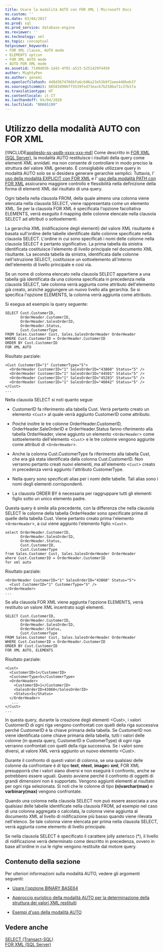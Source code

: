 ```yaml
---
title: Usare la modalità AUTO con FOR XML | Microsoft Docs
ms.custom: ''
ms.date: 03/04/2017
ms.prod: sql
ms.prod_service: database-engine
ms.reviewer: ''
ms.technology: xml
ms.topic: conceptual
helpviewer_keywords:
- FOR XML clause, AUTO mode
- ELEMENTS option
- FOR XML AUTO mode
- AUTO FOR XML mode
ms.assetid: 7140d656-1d42-4f01-a533-5251429f4450
author: MightyPen
ms.author: genemi
ms.openlocfilehash: 4d8d3674766bfa6cb96a23e53b9f2aee440beb37
ms.sourcegitcommit: 68583d986ff5539fed73eacb7b2586a71c37b1fa
ms.translationtype: HT
ms.contentlocale: it-IT
ms.lasthandoff: 04/04/2020
ms.locfileid: "80665199"
---
```

# <a name="use-auto-mode-with-for-xml"></a>Utilizzo della modalità AUTO con FOR XML
[!INCLUDE[appliesto-ss-asdb-xxxx-xxx-md](../../includes/appliesto-ss-asdb-xxxx-xxx-md.md)]
  Come descritto in [FOR XML &#40;SQL Server&#41;](../../relational-databases/xml/for-xml-sql-server.md), la modalità AUTO restituisce i risultati della query come elementi XML annidati. ma non consente di controllare in modo preciso la struttura del valore XML generato. È consigliabile utilizzare query in modalità AUTO solo se si desidera generare gerarchie semplici. Tuttavia, l' [uso della modalità EXPLICIT con FOR XML](../../relational-databases/xml/use-explicit-mode-with-for-xml.md) e l' [uso della modalità PATH con FOR XML](../../relational-databases/xml/use-path-mode-with-for-xml.md) assicurano maggiore controllo e flessibilità nella definizione della forma di elementi XML dal risultato di una query.  
  
 Ogni tabella nella clausola FROM, della quale almeno una colonna viene elencata nella clausola SELECT, viene rappresentata come un elemento XML. Se per la clausola FOR XML è specificata l'opzione facoltativa ELEMENTS, verrà eseguito il mapping delle colonne elencate nella clausola SELECT ad attributi o sottoelementi.  
  
 La gerarchia XML (nidificazione degli elementi) del valore XML risultante è basata sull'ordine delle tabelle identificate dalle colonne specificate nella clausola SELECT. L'ordine in cui sono specificati i nomi delle colonne nella clausola SELECT è pertanto significativo. La prima tabella da sinistra identificata costituisce l'elemento di livello principale nel documento XML risultante. La seconda tabella da sinistra, identificata dalle colonne nell'istruzione SELECT, costituisce un sottoelemento all'interno dell'elemento di livello principale e così via.  
  
 Se un nome di colonna elencato nella clausola SELECT appartiene a una tabella già identificata da una colonna specificata in precedenza nella clausola SELECT, tale colonna verrà aggiunta come attributo dell'elemento già creato, anziché aggiungere un nuovo livello alla gerarchia. Se si specifica l'opzione ELEMENTS, la colonna verrà aggiunta come attributo.  
  
 Si esegua ad esempio la query seguente:  
  
```  
SELECT Cust.CustomerID,   
       OrderHeader.CustomerID,  
       OrderHeader.SalesOrderID,   
       OrderHeader.Status,  
       Cust.CustomerType  
FROM Sales.Customer Cust, Sales.SalesOrderHeader OrderHeader  
WHERE Cust.CustomerID = OrderHeader.CustomerID  
ORDER BY Cust.CustomerID  
FOR XML AUTO  
```  
  
 Risultato parziale:  
  
```  
<Cust CustomerID="1" CustomerType="S">  
  <OrderHeader CustomerID="1" SalesOrderID="43860" Status="5" />  
  <OrderHeader CustomerID="1" SalesOrderID="44501" Status="5" />  
  <OrderHeader CustomerID="1" SalesOrderID="45283" Status="5" />  
  <OrderHeader CustomerID="1" SalesOrderID="46042" Status="5" />  
</Cust>  
...  
```  
  
 Nella clausola SELECT si noti quanto segue:  
  
-   CustomerID fa riferimento alla tabella Cust. Verrà pertanto creato un elemento <`Cust`> al quale verrà aggiunto CustomerID come attributo.  
  
-   Poiché inoltre le tre colonne OrderHeader.CustomerID, OrderHeader.SaleOrderID e OrderHeader.Status fanno riferimento alla tabella OrderHeader, viene aggiunto un elemento <`OrderHeader`> come sottoelemento dell'elemento <`Cust`> e le tre colonne vengono aggiunte come attributi di <`OrderHeader`>.  
  
-   Anche la colonna Cust.CustomerType fa riferimento alla tabella Cust, che era già stata identificata dalla colonna Cust.CustomerID. Non verranno pertanto creati nuovi elementi, ma all'elemento <`Cust`> creato in precedenza verrà aggiunto l'attributo CustomerType.  
  
-   Nella query sono specificati alias per i nomi delle tabelle. Tali alias sono i nomi degli elementi corrispondenti.  
  
-   La clausola ORDER BY è necessaria per raggruppare tutti gli elementi figlio sotto un unico elemento padre.  
  
 Questa query è simile alla precedente, con la differenza che nella clausola SELECT le colonne della tabella OrderHeader sono specificate prima di quelle della tabella Cust. Viene pertanto creato prima l'elemento <`OrderHeader`>, a cui viene aggiunto l'elemento figlio <`Cust`>.  
  
```  
select OrderHeader.CustomerID,  
       OrderHeader.SalesOrderID,   
       OrderHeader.Status,  
       Cust.CustomerID,   
       Cust.CustomerType  
from Sales.Customer Cust, Sales.SalesOrderHeader OrderHeader  
where Cust.CustomerID = OrderHeader.CustomerID  
for xml auto  
```  
  
 Risultato parziale:  
  
```  
<OrderHeader CustomerID="1" SalesOrderID="43860" Status="5">  
  <Cust CustomerID="1" CustomerType="S" />  
</OrderHeader>  
...  
```  
  
 Se alla clausola FOR XML viene aggiunta l'opzione ELEMENTS, verrà restituito un valore XML incentrato sugli elementi.  
  
```  
SELECT Cust.CustomerID,   
       OrderHeader.CustomerID,  
       OrderHeader.SalesOrderID,   
       OrderHeader.Status,  
       Cust.CustomerType  
FROM Sales.Customer Cust, Sales.SalesOrderHeader OrderHeader  
WHERE Cust.CustomerID = OrderHeader.CustomerID  
ORDER BY Cust.CustomerID  
FOR XML AUTO, ELEMENTS  
```  
  
 Risultato parziale:  
  
```  
<Cust>  
  <CustomerID>1</CustomerID>  
  <CustomerType>S</CustomerType>  
  <OrderHeader>  
    <CustomerID>1</CustomerID>  
    <SalesOrderID>43860</SalesOrderID>  
    <Status>5</Status>  
  </OrderHeader>  
   ...  
</Cust>  
...  
```  
  
 In questa query, durante la creazione degli elementi \<Cust>, i valori CustomerID di ogni riga vengono confrontati con quelli della riga successiva perché CustomerID è la chiave primaria della tabella. Se CustomerID non viene identificata come chiave primaria della tabella, tutti i valori delle colonne (in questa query, CustomerID e CustomerType) di ogni riga verranno confrontati con quelli della riga successiva. Se i valori sono diversi, al valore XML verrà aggiunto un nuovo elemento \<Cust>.  
  
 Durante il confronto di questi valori di colonna, se una qualsiasi delle colonne da confrontare è di tipo **text**, **ntext**, **image**o **xml**, FOR XML presupporrà che i valori siano diversi e non eseguirà il confronto, anche se potrebbero essere uguali. Questo avviene perché il confronto di oggetti di grandi dimensioni non è supportato. Vengono aggiunti elementi al risultato per ogni riga selezionata. Si noti che le colonne di tipo **(n)varchar(max)** e **varbinary(max)** vengono confrontate.  
  
 Quando una colonna nella clausola SELECT non può essere associata a una qualsiasi delle tabelle identificate nella clausola FROM, ad esempio nel caso di una colonna aggregata o calcolata, la colonna viene aggiunta al documento XML al livello di nidificazione più basso quando viene rilevata nell'elenco. Se tale colonna viene elencata per prima nella clausola SELECT, verrà aggiunta come elemento di livello principale.  
  
 Se nella clausola SELECT è specificato il carattere jolly asterisco (*), il livello di nidificazione verrà determinato come descritto in precedenza, ovvero in base all'ordine in cui le righe vengono restituite dal motore query.  
  
## <a name="in-this-section"></a>Contenuto della sezione  
 Per ulteriori informazioni sulla modalità AUTO, vedere gli argomenti seguenti:  
  
-   [Usare l'opzione BINARY BASE64](../../relational-databases/xml/use-the-binary-base64-option.md)  
  
-   [Approccio euristico della modalità AUTO per la determinazione della struttura dei valori XML restituiti](../../relational-databases/xml/auto-mode-heuristics-in-shaping-returned-xml.md)  
  
-   [Esempi d'uso della modalità AUTO](../../relational-databases/xml/examples-using-auto-mode.md)  
  
## <a name="see-also"></a>Vedere anche  
 [SELECT &#40;Transact-SQL&#41;](../../t-sql/queries/select-transact-sql.md)   
 [FOR XML &#40;SQL Server&#41;](../../relational-databases/xml/for-xml-sql-server.md)  
  
  
